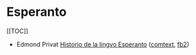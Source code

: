 # Esperanto

[[TOC]]

* Edmond Privat [Historio de la lingvo Esperanto](privat-historio-de-la-lingvo-esperanto.md) ([comtext](files/privat-historio-de-la-lingvo-esperanto.ct), [fb2](files/privat-historio-de-la-lingvo-esperanto.fb2))